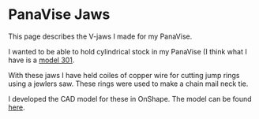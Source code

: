 # PanaVise Jaws

This page describes the V-jaws I made for my PanaVise.

I wanted to be able to hold cylindrical stock in my PanaVise (I think
what I have is a
[model 301](https://www.panavise.com/index.html?pageID=1&page=full&--eqskudatarq=2).

With these jaws I have held coiles of copper wire for cutting jump
rings using a jewlers saw.  These rings were used to make a chain mail
neck tie.

I developed the CAD model for these in OnShape.  The model can be found
[here](https://cad.onshape.com/documents/5ea02c7708d3e42bf5c7c22b/w/1590be5a74c3a8daa0f2e085/e/34f4a2c4e6a21a816c63b69f).

